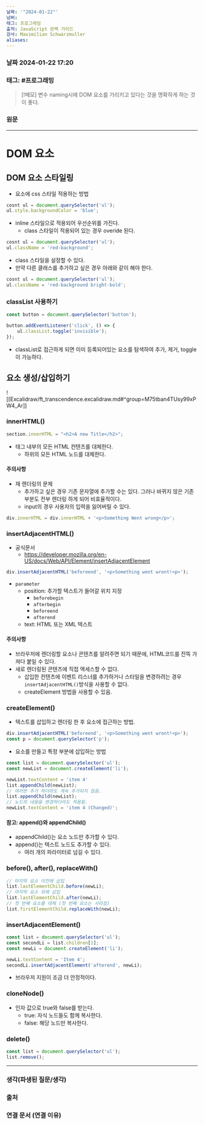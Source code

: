 ```yaml
---
날짜: '"2024-01-22"'
넘버: 
태그: 프로그래밍
출처: JavaScript 완벽 가이드
강사: Maximilian Schwarzmuller
aliases:
---
```

### 날짜  2024-01-22 17:20

### 태그: #프로그래밍 

>[!메모]
> 변수 naming시에 DOM 요소를 가리키고 있다는 것을 명확하게 하는 것이 좋다.

### 원문
---
# DOM 요소
## DOM 요소 스타일링
- 요소에 css 스타일 적용하는 방법
```js
cosnt ul = document.querySelector('ul');
ul.style.backgroundColor = 'blue';
```
- inline 스타일으로 적용되어 우선순위를 가진다.
	- class 스타일이 적용되어 있는 경우 overide 된다.
```js
cosnt ul = document.querySelector('ul');
ul.className = 'red-background';
```
- class 스타일을 설정할 수 있다.
- 만약 다른 클래스를 추가하고 싶은 경우 아래와 같이 해야 한다.
```js
cosnt ul = document.querySelector('ul');
ul.className = 'red-background bright-bold';
```
### classList 사용하기
```js
const button = document.querySelector('button');

button.addEventListener('click', () => {
	ul.classList.toggle('invisible');
});
```
- classList로 접근하게 되면 이미 등록되어있는 요소를 탐색하여 추가, 제거, toggle이 가능하다.
## 요소 생성/삽입하기
![[Excalidraw/ft_transcendence.excalidraw.md#^group=M75tban4TUsy99xPW4_Ar]]
### innerHTML()
```js
section.innerHTML = "<h2>A new Title</h2>";
```
- 태그 내부의 모든 HTML 컨텐츠를 대체한다.
	- 하위의 모든 HTML 노드를 대체한다.
#### **주의사항**
- 재 렌더링의 문제
	- 추가하고 싶은 경우 기존 문자열에 추가할 수는 있다. 그러나 바뀌지 않은 기존 부분도 전부 렌더링 하게 되어 비효율적이다.
	- input의 경우 사용자의 입력을 잃어버릴 수 있다.
```js
div.innerHTML = div.innerHTML + '<p>Something Went wrong</p>';
```
### insertAdjacentHTML()
- 공식문서
	- https://developer.mozilla.org/en-US/docs/Web/API/Element/insertAdjacentElement
```js
div.insertAdjacentHTML('beforeend', '<p>Something went wront!<p>');
```
- `parameter`
	- position: 추가할 텍스트가 들어갈 위치 지정
		- `beforebegin`
		- `afterbegin`
		- `beforeend`
		- `afterend`
	- text: HTML 또는 XML 텍스트
#### **주의사항**
- 브라우저에 렌더링할 요소나 콘텐츠를 알려주면 되기 때문에, HTML코드를 잔뜩 가져다 붙일 수 있다.
- 새로 렌더링된 콘텐츠에 직접 액세스할 수 없다.
	- 삽입한 컨텐츠에 이벤트 리스너를 추가하거나 스타일을 변경하려는 경우 `insertAdjacentHTML()`방식을 사용할 수 없다.
	- createElement 방법을 사용할 수 있음.
### createElement()
- 텍스트를 삽입하고 렌더링 한 후 요소에 접근하는 방법.
```js
div.insertAdjacentHTML('beforeend', '<p>Something went wront!<p>');
const p = document.querySelector('p');
```
- 요소를 만들고 특정 부분에 삽입하는 방법
```js
const list = document.querySelector('ul');
const newList = document.createElement('li');

newList.textContent = 'item 4'
list.appendChild(newList);
// 여러번 추가 하더라도 계속 추가되지 않음.
list.appendChild(newList);
// 노드의 내용을 변경하더라도 적용됨.
newList.textContent = 'item 4 (Changed)';
```
#### 참고: append()와 appendChild()
- appendChild()는 요소 노드만 추가할 수 있다.
- append()는 텍스트 노드도 추가할 수 있다.
	- 여러 개의 파라미터로 넘길 수 있다.
### before(), after(), replaceWith()
```js
// 마지막 요소 이전에 삽입
list.lastElementChild.before(newLi);
// 마지막 요소 뒤에 삽입
list.lastElementChild.after(newLi);
// 첫 번째 요소를 대체 (첫 번째 요소는 사라짐)
list.firstElementChild.replaceWith(newLi);
```
### insertAdjacentElement()
```js
const list = document.querySelector('ul');
const secondLi = list.children[1];
const newLi = document.createElement('li');

newLi.textContent = 'Item 4';
secondLi.insertAdjacentElement('afterend', newLi);
```
- 브라우저 지원이 조금 더 안정적이다.
### cloneNode()
- 인자 값으로 true와 false를 받는다.
	- true: 자식 노드들도 함께 복사한다.
	- false: 해당 노드만 복사한다.
### delete()
```js
const list = document.querySelector('ul');
list.remove();
```

---
### 생각(파생된 질문/생각)

### 출처

### 연결 문서 (연결 이유)
